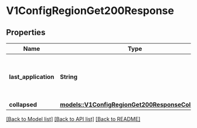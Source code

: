 # V1ConfigRegionGet200Response

## Properties

Name | Type | Description | Notes
------------ | ------------- | ------------- | -------------
**last_application** | **String** | Date in ISO 8601 format with sub-second precision | 
**collapsed** | [**models::V1ConfigRegionGet200ResponseCollapsed**](_v1_config__region__get_200_response_Collapsed.md) |  | 

[[Back to Model list]](../README.md#documentation-for-models) [[Back to API list]](../README.md#documentation-for-api-endpoints) [[Back to README]](../README.md)



